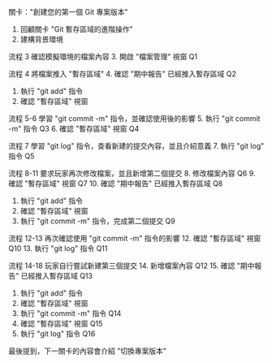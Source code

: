 
關卡："創建您的第一個 Git 專案版本"

1. 回顧關卡 "Git 暫存區域的進階操作"
2. 建構背景環境

流程 3 確認模擬環境的檔案內容
3. 開啟 "檔案管理" 視窗 Q1

流程 4 將檔案推入 "暫存區域"
4. 確認 "期中報告" 已經推入暫存區域  Q2
   1. 執行 "git add" 指令
   2. 確認 "暫存區域" 視窗 

流程 5-6 學習 "git commit -m" 指令，並確認使用後的影響
5. 執行 "git commit -m" 指令 Q3
6. 確認 "暫存區域" 視窗 Q4

流程 7 學習 "git log" 指令，查看新建的提交內容，並且介紹意義
7. 執行 "git log" 指令 Q5

流程 8-11 要求玩家再次修改檔案，並且新增第二個提交
8. 修改檔案內容 Q6
9. 確認 "暫存區域" 視窗 Q7
10. 確認 "期中報告" 已經推入暫存區域  Q8
   1. 執行 "git add" 指令
   2. 確認 "暫存區域" 視窗 
11. 執行 "git commit -m" 指令，完成第二個提交 Q9

流程 12-13 再次確認使用 "git commit -m" 指令的影響
12. 確認 "暫存區域" 視窗 Q10
13. 執行 "git log" 指令 Q11

流程 14-18 玩家自行嘗試新建第三個提交
14. 新增檔案內容 Q12
15. 確認 "期中報告" 已經推入暫存區域  Q13
   1. 執行 "git add" 指令
   2. 確認 "暫存區域" 視窗 
16. 執行 "git commit -m" 指令 Q14
17. 確認 "暫存區域" 視窗 Q15
18. 執行 "git log" 指令 Q16

最後提到，下一關卡的內容會介紹 "切換專案版本"